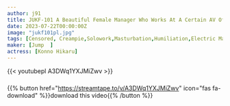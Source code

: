 ```yaml
---
author: j91
title: JUKF-101 A Beautiful Female Manager Who Works At A Certain AV Office Serves Her Clients With Her Body If You Do As The President Says, Can You Really Get The Job? Mr. Konno Hikaru Konno
date: 2023-07-22T00:00:00Z
image: "jukf101pl.jpg"
tags: [Censored, Creampie,Solowork,Masturbation,Humiliation,Electric Massager,Various Professions	]
maker: [Jump  ]
actress: [Konno Hikaru]
---
```



{{< youtubepl A3DWq1YXJMiZwv >}}
###

{{% button href="https://streamtape.to/v/A3DWq1YXJMiZwv" icon="fas fa-download" %}}download this video{{% /button %}}
